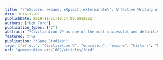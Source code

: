 ```yaml
---
title: "\"eXplore, eXpand, eXploit, eXterminate\": Affective Writing of Postcolonial History and Education in Civilization V"
date: 2016-12-01
publishDate: 2019-11-21T10:24:09.594288Z
authors: ["Dom Ford"]
publication_types: ["2"]
abstract: "*Civilization V* as one of the most successful and definitive works of the 4X videogame genre presents a clear narrative of empire-building that, I will argue, is problematic when set against postcolonial theory. With many studies lauding the series for its educational capacities I argue that with an affective turn to the role of the player, the game’s homogenization of narratives of societal progression reinforces a Western-centric notion of history. This co-opts non-colonial societies into imperialism, while in the process silencing their histories. For this study, I will read the game’s goals and mechanics through postcolonial theorists such as Gayatri Chakravorty Spivak and Michel-Rolph Trouillot, and then turn to affect theory to consider what role the player takes in writing this history. To conclude, I will consider what implications this has on the use of 4X games like *Civilization V* for education and the conception of history in the minds of the players, drawing on other recent scholars who have similarly problematized the series."
featured: true
publication: "*Game Studies*"
tags: ["affect", "Civilisation V", "education", "empire", "history", "homogeny", "imperialism", "postcolonialism", "technological determinism", "videogames"]
url: "gamestudies.org/1602/articles/ford"
---
```


